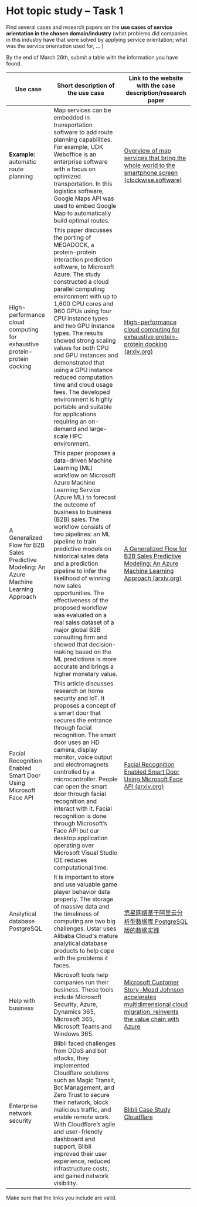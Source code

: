 # Hot topic study – Task 1

Find several cases and research papers on the **use cases of service orientation in the chosen domain/industry** (what problems did companies in this industry have that were solved by applying service orientation; what was the service orientation used for, … ) 

By the end of March 26th, submit a table with the information you have found.

| Use case                                                     | Short description of the use case                            | Link to the website with the case description/research paper |
| ------------------------------------------------------------ | ------------------------------------------------------------ | ------------------------------------------------------------ |
| **Example:**<br/>automatic route planning                    | Map services can be embedded in transportation software to add route planning capabilities. For example, UDK Weboffice is an enterprise software with a focus on optimized transportation. In this logistics software, Google Maps API was used to embed Google Map to automatically build optimal routes. | [Overview of map services that bring the whole world to the smartphone screen (clockwise.software)](https://clockwise.software/blog/overview-of-map-services-that-bring-the-whole-world-to-the-smartphone-screen/) |
| High-performance cloud computing for exhaustive protein-protein docking | This paper discusses the porting of MEGADOCK, a protein-protein interaction prediction software, to Microsoft Azure. The study constructed a cloud parallel computing environment with up to 1,600 CPU cores and 960 GPUs using four CPU instance types and two GPU instance types. The results showed strong scaling values for both CPU and GPU instances and demonstrated that using a GPU instance reduced computation time and cloud usage fees. The developed environment is highly portable and suitable for applications requiring an on-demand and large-scale HPC environment. | [High-performance cloud computing for exhaustive protein-protein docking (arxiv.org)](https://arxiv.org/abs/2006.08905) |
| A Generalized Flow for B2B Sales Predictive Modeling: An Azure Machine Learning Approach | This paper proposes a data-driven Machine Learning (ML) workflow on Microsoft Azure Machine Learning Service (Azure ML) to forecast the outcome of business to business (B2B) sales. The workflow consists of two pipelines: an ML pipeline to train predictive models on historical sales data and a prediction pipeline to infer the likelihood of winning new sales opportunities. The effectiveness of the proposed workflow was evaluated on a real sales dataset of a major global B2B consulting firm and showed that decision-making based on the ML predictions is more accurate and brings a higher monetary value. | [A Generalized Flow for B2B Sales Predictive Modeling: An Azure Machine Learning Approach (arxiv.org)](https://arxiv.org/abs/2002.01441) |
| Facial Recognition Enabled Smart Door Using Microsoft Face API | This article discusses research on home security and IoT. It proposes a concept of a smart door that secures the entrance through facial recognition. The smart door uses an HD camera, display monitor, voice output and electromagnets controlled by a microcontroller. People can open the smart door through facial recognition and interact with it. Facial recognition is done through Microsoft’s Face API but our desktop application operating over Microsoft Visual Studio IDE reduces computational time. | [Facial Recognition Enabled Smart Door Using Microsoft Face API (arxiv.org)](https://arxiv.org/abs/1706.00498) |
| Analytical database PostgreSQL                               | It is important to store and use valuable game player behavior data properly. The storage of massive data and the timeliness of computing are two big challenges. Ustar uses Alibaba Cloud's mature analytical database products to help cope with the problems it faces. | [悠星网络基于阿里云分析型数据库 PostgreSQL 版的数据实践](https://my.oschina.net/u/3611008/blog/3085763) |
| Help with business                                           | Microsoft tools help companies run their business. These tools include Microsoft Security, Azure, Dynamics 365, Microsoft 365, Microsoft Teams and Windows 365. | [Microsoft Customer Story-Mead Johnson accelerates multidimensional cloud migration, reinvents the value chain with Azure](https://customers.microsoft.com/en-us/story/1580242342001115790-mjn-retailers-azure-infra) |
| Enterprise network security                                  | Blibli faced challenges from DDoS and bot attacks, they implemented Cloudflare solutions such as Magic Transit, Bot Management, and Zero Trust to secure their network, block malicious traffic, and enable remote work. With Cloudflare’s agile and user-friendly dashboard and support, Blibli improved their user experience, reduced infrastructure costs, and gained network visibility. | [Blibli Case Study Cloudflare](https://www.cloudflare.com/case-studies/blibli/) |

Make sure that the links you include are valid.
